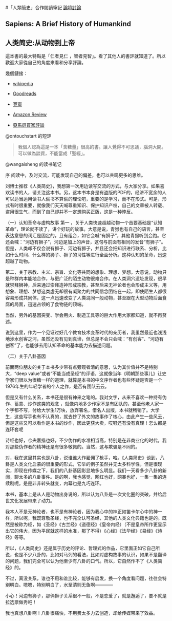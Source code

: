 #「人類簡史」合作閱讀筆記
[論壇討論](https://github.com/steam-maker/steam-maker-forum/issues/43)
 
## Sapiens: A Brief History of Humankind

## 人类简史:从动物到上帝


這本書的最大特點是「仁者見仁 ，智者見智」。看了其他人的書評就知道了。所以歡迎大家從自己的角度來看和分享評論。

幾個鏈接：

- [wikipedia](https://en.m.wikipedia.org/wiki/Sapiens:_A_Brief_History_of_Humankind)

- [Goodreads](http://www.goodreads.com/book/show/23692271-sapiens)

- [豆瓣](https://book.douban.com/subject/25985021)

- [Amazon Review](https://www.amazon.com/gp/aw/reviews/B00ICN066A)

- [亞馬遜買家評論](https://www.amazon.cn/gp/aw/reviews/B00NSGUFCQ)

@ontouchstart 的短評

> 我個人認為這是一本「含糖量」很高的書。讓人覺得不可思議，腦洞大開。可以做為談資，不能當成「聖經」。

@wangaisheng 的读书笔记

序
阅读中，及时交流，可能发现自己的偏差，也可以共鸣更多的思维。

刘博士推荐《人类简史》，我想第一次用边读写交流的方式，与大家分享。如果喜欢读书的人，请关注这本书。另，这本书本身是有盗版的PDF的，经济不宽余的人可以适当运用读书人偷书不算偷的理论吧，重要的是学习，而不在形式。可是，形式有时很重要，就像我们天天喊尊重知识、保护知识产权，自己的文章被人转载、盗用很生气，而到了自己却并不一定想购买正版，这是一种悖反。

（一）认知革命与虚构故事
第一 ，关于人类快速超越动物一个首要基础是“认知革命”，理论就不读了，讲个好玩的故事。大意是说，青猴也有自己的语言，甚至表达意思的词汇是固定的，且有组合，如它会喊“有狮子”，其他青猴听到会跑。它还会喊：“河边有狮子”，河边是加上的声音，这句与前面有相同的发音“有狮子”。但是，人类却不仅会说有狮子、河边有狮子，并且还会把知识进行联系、分析，比如什么时间、什么样的狮子、狮子的习性等进行全面分析。这种认知的革命，迅速超越了动物。

第二，关于宗教、主义、宗旨、文化等共同的想象、理想、梦想。大意说，动物只是种群内本能地合作，与更广泛的陌生动物很难合作。在人类洞穴遗址发现，很早就崇拜狮神，后来通过崇拜造神形成宗教，甚至后来无神论者也会形成主义等，用想象、理想、梦想这类虚无却很有凝聚力的共同信念团结在一起，即使陌生人都很容易形成共同体，这一点迅速改变了人类混同一般动物，甚至跟在大型动物后面食腐的局面，迅速占领的了食物链的顶端。

当然，另外的基因突变、学会用火、制造工具等的巨大作用大家都知道，就不再赘述。

说到这里，作为一个见证过好几个教育技术变革时代的亲历者，我虽然最近也浅浅地涉水创客之河，虽然还没有见到真谛，但总是不会只会喊：“有创客”、“河边有创客”了，也能够去用认知革命的基本能力去描述问题。

（二）关于八卦基因

前面两位朋友的关于本书多少带有点旁观者清的意思，认为其价值并不是特别大，“deep value”或者“不能当成圣经”的评语，这就像当年《明朝那些事儿》让史学家们很以为很糖一样的道理，就算是本书的中文序作者也有些怀疑是否是一个1976年生的年轻学者的个人之作，是否有团队云云。

但是又有什么关系，本书还是很有神来之笔的。我对文字，从来不喜欢一种持有伪作、蓄意、炒作这类的观念 ，就像内地多少作家不是有团队的，甚至他老人家一个字都不写，付给大学生1万块，放弃署名，借名人出版，本书就畅销了。大学生，这些写手也有不认真的，就去抄了外文的故事作了核心，由此产生一些风云，但是这些又可以看作是本书的炒作，因此更获大卖，哎呀还有没有真理！怎么都是连环套呢

诗经也好，仓央嘉措也好，不少伪作的水准相当高，特别是在非商业化的时代，我对那些伪作者的精神还是有很多敬佩的。当然，这与欺骗是不同的。

对，我在这里其实也是八卦，说谁谁大作雇佣了枪手，哈。《人类简史》谈到，八卦是人类文化启蒙的很重要的形式，它举的例子虽然并无太多科学性，但是很现实，即现在传媒之下，我们的八卦基因彰显地多么明显。我们一天看多少八卦的新闻，聊太多的八卦事件。是的啊，我也感觉，网红也好，网暴也好，一集一集的连续剧呢。是是非非转头就变，内幕也是九巧连环。

本书，基本上是从人是动物出身说的，所以认为八卦是一次文化圈的突破，并给后世文化发展带来了动力。

我本人不是无神论者，也不是有神论者，因为我心中的神正如笛卡尔心中的神一样，所以呢，我既尊敬圣经，也不完全认可圣经，其他的人类文化典籍也是的。既然是被称为经，如《圣经》《古兰经》《道德经》《皇帝内经）（不是皇帝所作更显示出它的伟大，因为平民就这样的水准，那了不得）《心经》《法华经》《易经》《诗经》等等。

所以，《人类简史》还是属于历史的评论、哲理式的作品，它里面正如它自己所说，也是不少八卦的，比如对马列的看法，比如对虚构故事的认识，如果不是翻译的问题，我们完全可以认为他至少有八卦的口气。所以，它自然作不了《人类简经》的。

不过，真没关系，谁也不用和谁比较，能够有启发，换一个角度看问题，往往会特别明白。嗯嗯，特别明白了，水至清则无鱼啊————

小心！河边有狮子，那俩狮子关系很不一般，不是恋爱了，就是邂逅了，要不就是拉选票做秀吧！

我也真想八卦啊！八卦很痛快，不用费太多力去创造，却给传媒带来了效益。
